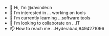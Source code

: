 - 👋 Hi, I’m @ravinder.n
- 👀 I’m interested in ... working on tools
- 🌱 I’m currently learning ...software tools
- 💞️ I’m looking to collaborate on ...IT
- 📫 How to reach me ...Hyderabad,9494271096

<!---
nenavathravi/nenavathravi is a ✨ special ✨ repository because its `README.md` (this file) appears on your GitHub profile.
You can click the Preview link to take a look at your changes.
--->
